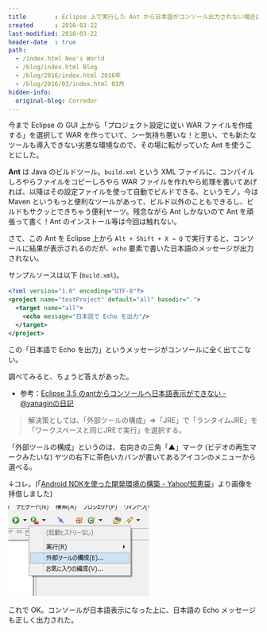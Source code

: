```yaml
---
title        : Eclipse 上で実行した Ant から日本語がコンソール出力されない場合は
created      : 2016-03-22
last-modified: 2016-03-22
header-date  : true
path:
  - /index.html Neo's World
  - /blog/index.html Blog
  - /blog/2016/index.html 2016年
  - /blog/2016/03/index.html 03月
hidden-info:
  original-blog: Corredor
---
```


今まで Eclipse の GUI 上から「プロジェクト設定に従い WAR ファイルを作成する」を選択して WAR を作っていて、ンー気持ち悪いな！と思い、でも新たなツールも導入できない劣悪な環境なので、その場に転がっていた Ant を使うことにした。

**Ant** は Java のビルドツール。`build.xml` という XML ファイルに、コンパイルしろやらファイルをコピーしろやら WAR ファイルを作れやら処理を書いてあげれば、以降はその設定ファイルを使って自動でビルドできる、というモノ。今は Maven というもっと便利なツールがあって、ビルド以外のこともできるし、ビルドもサクッとできちゃう便利ヤーツ。残念ながら Ant しかないので Ant を頑張って書く！Ant のインストール等は今回は触れない。

さて、この Ant を Eclipse 上から `Alt + Shift + X → Q` で実行すると、コンソールに結果が表示されるのだが、`echo` 要素で書いた日本語のメッセージが出力されない。

サンプルソースは以下 (`build.xml`)。

```xml
<?xml version="1.0" encoding="UTF-8"?>
<project name="testProject" default="all" basedir=".">
  <target name="all">
    <echo message="日本語で Echo を出力"/>
  </target>
</project>
```

この「日本語で Echo を出力」というメッセージがコンソールに全く出てこない。

調べてみると、ちょうど答えがあった。

- 参考：[Eclipse 3.5 のantからコンソールへ日本語表示ができない - @yanaginの日記](http://d.hatena.ne.jp/n593977/20100125/1264417034)

> 解決策としては、「外部ツールの構成」⇒「JRE」で「ランタイムJRE」を「ワークスペースと同じJREで実行」を選択する。

「外部ツールの構成」というのは、右向きの三角「▲」マーク (ビデオの再生マークみたいな) ヤツの右下に茶色いカバンが書いてあるアイコンのメニューから選べる。

↓コレ。(「[Android NDKを使った開発環境の構築 - Yahoo!知恵袋](http://note.chiebukuro.yahoo.co.jp/detail/n136598)」より画像を拝借しました)

![外部ツールの構成を出すアイコン](22-01-01.png)

これで OK。コンソールが日本語表示になった上に、日本語の Echo メッセージも正しく出力された。
